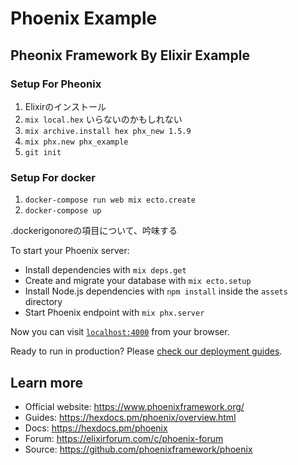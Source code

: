 # Phoenix Example
## Pheonix Framework By Elixir Example 

### Setup For Pheonix
1. Elixirのインストール
2. `mix local.hex`
いらないのかもしれない
3. `mix archive.install hex phx_new 1.5.9`
4. `mix phx.new phx_example`
5. `git init`

### Setup For docker
1. `docker-compose run web mix ecto.create`
2. `docker-compose up`

.dockerigonoreの項目について、吟味する

To start your Phoenix server:

  * Install dependencies with `mix deps.get`
  * Create and migrate your database with `mix ecto.setup`
  * Install Node.js dependencies with `npm install` inside the `assets` directory
  * Start Phoenix endpoint with `mix phx.server`

Now you can visit [`localhost:4000`](http://localhost:4000) from your browser.

Ready to run in production? Please [check our deployment guides](https://hexdocs.pm/phoenix/deployment.html).

## Learn more

  * Official website: https://www.phoenixframework.org/
  * Guides: https://hexdocs.pm/phoenix/overview.html
  * Docs: https://hexdocs.pm/phoenix
  * Forum: https://elixirforum.com/c/phoenix-forum
  * Source: https://github.com/phoenixframework/phoenix
